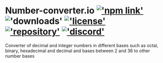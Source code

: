 # Number-converter.io [!['npm link'][npm-img]][npm-link]  !['downloads'][downloads]  [!['license'][license-img]][license-link]  [!['repository'][git-img]][git-link] [!['discord'][discord-img]][discord-link]

[npm-img]: https://img.shields.io/badge/npm-v1.0.0-ff4e02?style=for-the-badge&logo=npm
[npm-link]: https://www.npmjs.com/package/number-converter.io
[downloads]:https://img.shields.io/npm/dt/bignumber.io?style=for-the-badge&logo=npm&color=%23cb0000
[license-link]:''
[license-img]:https://img.shields.io/badge/license-MIT-318299?style=for-the-badge
[git-img]:https://img.shields.io/badge/Git--hub-161b22?logo=github&style=social
[git-link]:https://github.com/JossDev-Morales/Number-converter.io
[discord-img]:https://img.shields.io/badge/Discord-313338?logo=discord&style=social
[discord-link]:https://discord.com/users/564970023479934977
Converter of decimal and integer numbers in different bases such as octal, binary, hexadecimal and decimal and bases between 2 and 36 to other number bases